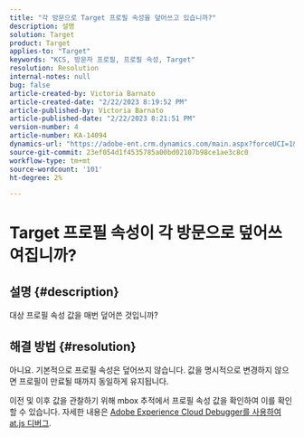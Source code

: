 ```yaml
---
title: "각 방문으로 Target 프로필 속성을 덮어쓰고 있습니까?"
description: 설명
solution: Target
product: Target
applies-to: "Target"
keywords: "KCS, 방문자 프로필, 프로필 속성, Target"
resolution: Resolution
internal-notes: null
bug: false
article-created-by: Victoria Barnato
article-created-date: "2/22/2023 8:19:52 PM"
article-published-by: Victoria Barnato
article-published-date: "2/22/2023 8:21:51 PM"
version-number: 4
article-number: KA-14094
dynamics-url: "https://adobe-ent.crm.dynamics.com/main.aspx?forceUCI=1&pagetype=entityrecord&etn=knowledgearticle&id=cdedbe3f-eeb2-ed11-83fe-6045bd0067ea"
source-git-commit: 23ef054d1f4535785a00bd02107b98ce1ae3c8c0
workflow-type: tm+mt
source-wordcount: '101'
ht-degree: 2%

---
```


# Target 프로필 속성이 각 방문으로 덮어쓰여집니까?

## 설명 {#description}


대상 프로필 속성 값을 매번 덮어쓴 것입니까?


## 해결 방법 {#resolution}


아니요. 기본적으로 프로필 속성은 덮어쓰지 않습니다. 값을 명시적으로 변경하지 않으면 프로필이 만료될 때까지 동일하게 유지됩니다.

이전 및 이후 값을 관찰하기 위해 mbox 추적에서 프로필 속성 값을 확인하여 이를 확인할 수 있습니다. 자세한 내용은 [Adobe Experience Cloud Debugger를 사용하여 at.js 디버그](https://developer.adobe.com/target/implement/client-side/target-debugging-atjs/target-debugging-atjs/).

